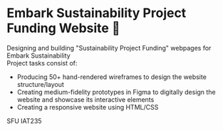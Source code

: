 # Embark Sustainability Project Funding Website :leaves:	
Designing and building "Sustainability Project Funding" webpages for Embark Sustainability\
Project tasks consist of:
- Producing 50+ hand-rendered wireframes to design the website structure/layout
- Creating medium-fidelity prototypes in Figma to digitally design the website and showcase its interactive elements
- Creating a responsive website using HTML/CSS

SFU IAT235
